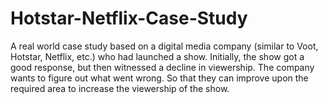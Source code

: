 # Hotstar-Netflix-Case-Study
A real world case study based on a digital media company (similar to Voot, Hotstar, Netflix, etc.) who had launched a show. Initially, the show got a good response, but then witnessed a decline in viewership. The company wants to figure out what went wrong. So that they can improve upon the required area to increase the viewership of the show.
